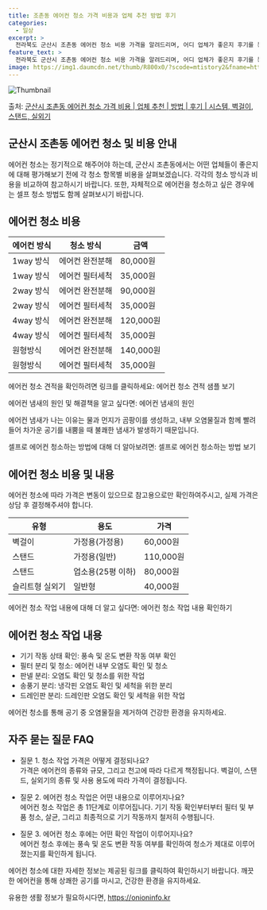 ```yaml
---
title: 조촌동 에어컨 청소 가격 비용과 업체 추천 방법 후기
categories:
  - 일상
excerpt: >
  전라북도 군산시 조촌동 에어컨 청소 비용 가격을 알려드리며, 어디 업체가 좋은지 후기를 통해 알아보겠습니다. 현재 글에서는 시스템, 벽걸이, 스탠드, 실외기 각각에 대해 청소 비용이 나와 있으니 참고하시면 되겠습니다. 에어컨 분해 청소 방법 보기 👈 클릭셀프 에어컨 청소 방법 보기👈 클릭군산시 조촌동 에어컨 청소 비용시스템에어컨 방식클리닝방식금액1way 방식에어컨 완전분해80,000원1way 방식에어컨 필터세척35,000원2way 방식에어컨 완전분해90,000원2way 방식에어컨 필터세척35,000원4way 방식에어컨 완전분해120,000원4way 방식에어컨 필터세척35,000원원형방식에어컨 완전분해140,000원원형방식에어컨 필터세척35,000원에어컨 청소 견적 샘플 보기 👈 클릭에어컨 냄새의 원인에어..
feature_text: >
  전라북도 군산시 조촌동 에어컨 청소 비용 가격을 알려드리며, 어디 업체가 좋은지 후기를 통해 알아보겠습니다. 현재 글에서는 시스템, 벽걸이, 스탠드, 실외기 각각에 대해 청소 비용이 나와 있으니 참고하시면 되겠습니다. 에어컨 분해 청소 방법 보기 👈 클릭셀프 에어컨 청소 방법 보기👈 클릭군산시 조촌동 에어컨 청소 비용시스템에어컨 방식클리닝방식금액1way 방식에어컨 완전분해80,000원1way 방식에어컨 필터세척35,000원2way 방식에어컨 완전분해90,000원2way 방식에어컨 필터세척35,000원4way 방식에어컨 완전분해120,000원4way 방식에어컨 필터세척35,000원원형방식에어컨 완전분해140,000원원형방식에어컨 필터세척35,000원에어컨 청소 견적 샘플 보기 👈 클릭에어컨 냄새의 원인에어..
image: https://img1.daumcdn.net/thumb/R800x0/?scode=mtistory2&fname=https%3A%2F%2Fblog.kakaocdn.net%2Fdn%2FlCZut%2FbtsHx0caY7o%2FSKyhXkxZ6GNltyvOMGaCaK%2Fimg.webp
---
```


![Thumbnail](https://img1.daumcdn.net/thumb/R800x0/?scode=mtistory2&fname=https%3A%2F%2Fblog.kakaocdn.net%2Fdn%2FlCZut%2FbtsHx0caY7o%2FSKyhXkxZ6GNltyvOMGaCaK%2Fimg.webp)

<p>출처: <a href="https://onioninfo.kr/entry/%EA%B5%B0%EC%82%B0%EC%8B%9C-%EC%A1%B0%EC%B4%8C%EB%8F%99-%EC%97%90%EC%96%B4%EC%BB%A8-%EC%B2%AD%EC%86%8C-%EA%B0%80%EA%B2%A9-%EB%B9%84%EC%9A%A9-%EC%97%85%EC%B2%B4-%EC%B6%94%EC%B2%9C-%EB%B0%A9%EB%B2%95-%ED%9B%84%EA%B8%B0-%EC%8B%9C%EC%8A%A4%ED%85%9C-%EB%B2%BD%EA%B1%B8%EC%9D%B4-%EC%8A%A4%ED%83%A0%EB%93%9C-%EC%8B%A4%EC%99%B8%EA%B8%B0" rel="dofollow">군산시 조촌동 에어컨 청소 가격 비용 | 업체 추천 | 방법 | 후기 | 시스템, 벽걸이, 스탠드, 실외기</a> </p>

## 군산시 조촌동 에어컨 청소 및 비용 안내



에어컨 청소는 정기적으로 해주어야 하는데, 군산시 조촌동에서는 어떤 업체들이 좋은지에 대해 평가해보기 전에 각 청소 항목별 비용을
살펴보겠습니다. 각각의 청소 방식과 비용을 비교하여 참고하시기 바랍니다. 또한, 자체적으로 에어컨을 청소하고 싶은 경우에는 셀프 청소 방법도
함께 살펴보시기 바랍니다.

## 에어컨 청소 비용

**에어컨 방식** | **청소 방식** | **금액**  
---|---|---  
1way 방식 | 에어컨 완전분해 | 80,000원  
1way 방식 | 에어컨 필터세척 | 35,000원  
2way 방식 | 에어컨 완전분해 | 90,000원  
2way 방식 | 에어컨 필터세척 | 35,000원  
4way 방식 | 에어컨 완전분해 | 120,000원  
4way 방식 | 에어컨 필터세척 | 35,000원  
원형방식 | 에어컨 완전분해 | 140,000원  
원형방식 | 에어컨 필터세척 | 35,000원  
  
에어컨 청소 견적을 확인하려면 링크를 클릭하세요: 에어컨 청소 견적 샘플 보기

에어컨 냄새의 원인 및 해결책을 알고 싶다면: 에어컨 냄새의 원인

에어컨 냄새가 나는 이유는 물과 먼지가 곰팡이를 생성하고, 내부 오염물질과 함께 빨려들어 차가운 공기를 내뿜을 때 불쾌한 냄새가 발생하기
때문입니다.

셀프로 에어컨 청소하는 방법에 대해 더 알아보려면: 셀프로 에어컨 청소하는 방법 보기

## 에어컨 청소 비용 및 내용

에어컨 청소에 따라 가격은 변동이 있으므로 참고용으로만 확인하여주시고, 실제 가격은 상담 후 결정해주셔야 합니다.

**유형** | **용도** | **가격**  
---|---|---  
벽걸이 | 가정용(가정용) | 60,000원  
스탠드 | 가정용(일반) | 110,000원  
스탠드 | 업소용(25평 이하) | 80,000원  
슬리트형 실외기 | 일반형 | 40,000원  
  
에어컨 청소 작업 내용에 대해 더 알고 싶다면: 에어컨 청소 작업 내용 확인하기

## 에어컨 청소 작업 내용

  * 기기 작동 상태 확인: 풍속 및 온도 변환 작동 여부 확인
  * 필터 분리 및 청소: 에어컨 내부 오염도 확인 및 청소
  * 판넬 분리: 오염도 확인 및 청소를 위한 작업
  * 송풍기 분리: 냉각핀 오염도 확인 및 세척을 위한 분리
  * 드레인판 분리: 드레인판 오염도 확인 및 세척을 위한 작업

에어컨 청소를 통해 공기 중 오염물질을 제거하여 건강한 환경을 유지하세요.



## 자주 묻는 질문 FAQ

  * 질문 1. 청소 작업 가격은 어떻게 결정되나요?   
가격은 에어컨의 종류와 규모, 그리고 천고에 따라 다르게 책정됩니다. 벽걸이, 스탠드, 실외기의 종류 및 사용 용도에 따라 가격이
결정됩니다.

  * 질문 2. 에어컨 청소 작업은 어떤 내용으로 이루어지나요?   
에어컨 청소 작업은 총 11단계로 이루어집니다. 기기 작동 확인부터부터 필터 및 부품 청소, 살균, 그리고 최종적으로 기기 작동까지 철저히
수행됩니다.

  * 질문 3. 에어컨 청소 후에는 어떤 확인 작업이 이루어지나요?   
에어컨 청소 후에는 풍속 및 온도 변환 작동 여부를 확인하여 청소가 제대로 이루어졌는지를 확인하게 됩니다.



에어컨 청소에 대한 자세한 정보는 제공된 링크를 클릭하여 확인하시기 바랍니다. 깨끗한 에어컨을 통해 상쾌한 공기를 마시고, 건강한 환경을
유지하세요.



 

유용한 생활 정보가 필요하시다면, <a href="https://onioninfo.kr" rel="dofollow">https://onioninfo.kr</a>


